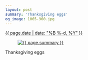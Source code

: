 ```yaml
---
layout: post
summary: 'Thanksgiving eggs'
og_image: 1065-960.jpg
---
```


<p>
 <time>
  <a href="/1065">
   {{ page.date | date: "%B %-d, %Y" }}
  </a>
 </time>
 <a href="/1065">
  <figure data-taken="2/11/2020">
   <img alt="{{ page.summary }}" sizes="(min-width: 700px) 50vw, calc(100vw - 2rem)" src="{{ site.assets_url }}/1065-480.jpg" srcset="{{ site.assets_url }}/1065-240.jpg 240w, {{ site.assets_url }}/1065-480.jpg 480w, {{ site.assets_url }}/1065-720.jpg 720w, {{ site.assets_url }}/1065-960.jpg 960w"/>
  </figure>
 </a>
 <span>
  Thanksgiving eggs
 </span>
</p>
